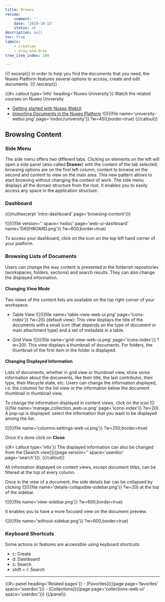 ```yaml
---
title: Browse
review:
    comment: ''
    date: '2018-10-15'
    status: ok
description: null
toc: true
labels:
    - creation
    - drag-and-drop
tree_item_index: 100

---
```

{{! excerpt}}
In order to help you find the documents that you need, the Nuxeo Platform features several options to access, create and edit documents.
{{! /excerpt}}

{{#> callout type='info' heading='Nuxeo University'}}
Watch the related courses on Nuxeo University
- [Getting started with Nuxeo WebUI](https://university.nuxeo.com/learn/public/course/view/elearning/92/getting-started-with-nuxeo-web-ui)
- [Importing Documents in the Nuxeo Platform](https://university.nuxeo.com/learn/public/course/view/elearning/86/DataCapture)
![]({{file name='university-webui.png' page='nxdoc/university'}} ?w=450,border=true)
{{/callout}}

## Browsing Content

### Side Menu

The side menu offers two different tabs. Clicking on elements on the left will open a side panel (also called **Drawer**) with the content of the tab selected: browsing options are on the first left column, content to browse on the second and content to view on the main area.
This new pattern allows to start browsing without changing the context of work.
The side menu displays all the domain structure from the root. It enables you to easily access any space in the application structure.

### Dashboard

{{{multiexcerpt 'intro-dashboard' page='browsing-content'}}}

![]({{file version='' space='nxdoc' page='web-ui-dashboard' name='DASHBOARD.png'}} ?w=600,border=true)

To access your dashboard, click on the icon on the top left hand corner of your platform.

### Browsing Lists of Documents

Users can change the way content is presented in the folderish repositories (workspaces, folders, sections) and search results. They can also change the displayed information.

#### Changing View Mode

Two views of the content lists are available on the top right corner of your workspace.

- Table View ![]({{file name='table-view-web-ui.png' page='icons-index'}} ?w=20) (default view): This view displays the title of the documents with a small icon (that depends on the type of document or main attachment type) and a set of metadata in a table.

- Grid View ![]({{file name='grid-view-web-ui.png' page='icons-index'}} ?w=20): This view displays a thumbnail of documents. For folders, the thumbnail of the first item in the folder is displayed.

#### Changing Displayed Information

Lists of documents, whether in grid view or thumbnail view, show some information about the documents, like their title, the last contributor, their type, their lifecycle state, etc. Users can change the information displayed, i.e. the columns for the list view or the information below the document thumbnail in thumbnail view.

To change the information displayed in content views, click on the icon&nbsp;![]({{file name='manage_collection_web-ui.png' page='icons-index'}} ?w=20). A pop-up is displayed: select the information that you want to be displayed among the list.

![]({{file name='columns-settings-web-ui.png'}} ?w=250,border=true)

Once it's done click on **Close**.

{{#> callout type='info'}}
The displayed information can also be changed from the [Search view]({{page version='' space='userdoc' page='search'}}).
{{/callout}}

All information displayed on content views, except document titles, can be filtered at the top of every column.



Once in the view of a document, the side details bar can be collapsed by clicking ![]({{file name='details-collapsible-sidebar.png'}} ?w=20) at the top of the sidebar.

![]({{file name='view-sidebar.png'}} ?w=600,border=true)

It enables you to have a more focused view on the document preview.


![]({{file name='without-sidebar.png'}} ?w=600,border=true)

### Keyboard Shortcuts

Some actions or features are accessible using keyboard shortcuts:
- c: Create
- d: Dashboard
- s: Search
- shift + /: Search


* * *

<div class="row" data-equalizer data-equalize-on="medium">
<div class="column medium-6">
{{#> panel heading='Related pages'}}
- [Favorites]({{page page='favorites' space='userdoc'}})
- [Collections]({{page page='collections-web-ui' space='userdoc'}})
{{/panel}}
</div>

<div class="column medium-6">
</div>
</div>
